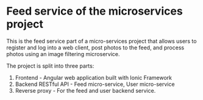 # Feed service of the microservices project

This is the feed service part of a micro-services project that allows users to register and log into a web client, post photos to the feed, and process photos using an image filtering microservice.

The project is split into three parts:
1. Frontend - Angular web application built with Ionic Framework
2. Backend RESTful API - Feed micro-service, User micro-service
3. Reverse proxy - For the feed and user backend service.

